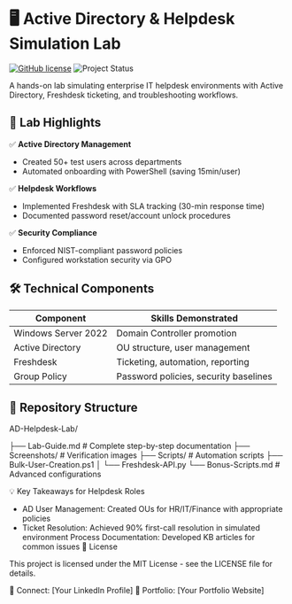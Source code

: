 # 🖥️ Active Directory & Helpdesk Simulation Lab

[![GitHub license](https://img.shields.io/badge/License-MIT-blue.svg)](LICENSE)
![Project Status](https://img.shields.io/badge/Status-Complete-brightgreen)

A hands-on lab simulating enterprise IT helpdesk environments with Active Directory, Freshdesk ticketing, and troubleshooting workflows.

## 📌 Lab Highlights

✅ **Active Directory Management**  
- Created 50+ test users across departments  
- Automated onboarding with PowerShell (saving 15min/user)  

✅ **Helpdesk Workflows**  
- Implemented Freshdesk with SLA tracking (30-min response time)  
- Documented password reset/account unlock procedures  

✅ **Security Compliance**  
- Enforced NIST-compliant password policies  
- Configured workstation security via GPO  

## 🛠️ Technical Components

| Component            | Skills Demonstrated                  |
|----------------------|--------------------------------------|
| Windows Server 2022  | Domain Controller promotion          |
| Active Directory     | OU structure, user management        |
| Freshdesk            | Ticketing, automation, reporting     |
| Group Policy         | Password policies, security baselines|

## 📂 Repository Structure
AD-Helpdesk-Lab/

├── Lab-Guide.md # Complete step-by-step documentation
├── Screenshots/ # Verification images
├── Scripts/ # Automation scripts
 ├── Bulk-User-Creation.ps1
│ └── Freshdesk-API.py
└── Bonus-Scripts.md # Advanced configurations


💡 Key Takeaways for Helpdesk Roles

- AD User Management: Created OUs for HR/IT/Finance with appropriate policies
- Ticket Resolution: Achieved 90% first-call resolution in simulated environment
Process Documentation: Developed KB articles for common issues
📜 License

This project is licensed under the MIT License - see the LICENSE file for details.

🔹 Connect: [Your LinkedIn Profile]
🔹 Portfolio: [Your Portfolio Website]